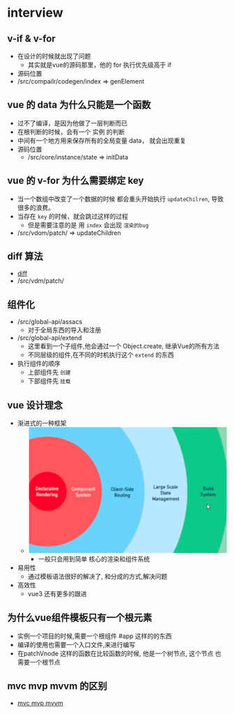 # interview

##  v-if & v-for
- 在设计的时候就出现了问题
  - 其实就是vue的源码那里，他的 for 执行优先级高于 if 
- 源码位置
 - /src/compailr/codegen/index  => genElement

## vue 的 data 为什么只能是一个函数
- 过不了编译，是因为他做了一层判断而已
- 在根判断的时候，会有一个 实例 的判断
- 中间有一个地方用来保存所有的全局变量 data， 就会出现重复
- 源码位置
  - /src/core/instance/state => initData

## vue 的 v-for 为什么需要绑定 key
- 当一个数组中改变了一个数据的时候 都会重头开始执行 `updateChilren`, 导致很多的浪费。  
- 当存在 `key` 的时候，就会跳过这样的过程
  - 但是需要注意的是 用 `index` 会出现 `渲染的bug` 
- /src/vdom/patch/ => updateChildren
## diff 算法
- [diff](./diff.md)
- /src/vdm/patch/ 

## 组件化
- /src/global-api/assacs 
  - 对于全局东西的导入和注册 
- /src/global-api/extend
  - 这里看到一个子组件,他会通过一个 Object.create, 继承Vue的所有方法 
  - 不同层级的组件,在不同的时机执行这个 `extend` 的东西
- 执行组件的顺序
  - 上部组件先 `创建`
  - 下部组件先 `挂载` 

## vue 设计理念
- 渐进式的一种框架
  - ![](../../image/Snipaste_2022-07-24_17-01-13.png)
    - 一般只会用到简单 核心的渲染和组件系统
- 易用性
  - 通过模板语法很好的解决了, 和分成的方式,解决问题 
- 高效性
  - vue3 还有更多的跟进 


## 为什么vue组件模板只有一个根元素
- 实例一个项目的时候,需要一个根组件 #app 这样的的东西
- 编译的使用也需要一个入口文件,来进行编写
- 在patchVnode 这样的函数在比较函数的时候, 他是一个树节点, 这个节点 也需要一个根节点 

## mvc mvp mvvm 的区别
- [mvc mvp mvvm](./mvvm.md)